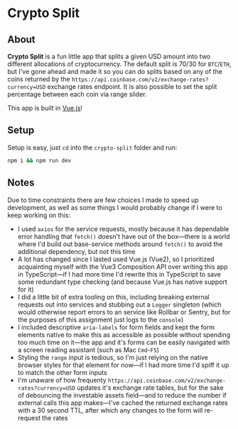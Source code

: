 # Crypto Split

## About
**Crypto Split** is a fun little app that splits a given USD amount into two different allocations of cryptocurrency. The default split is 70/30 for `BTC`/`ETH`, but I've gone ahead and made it so you can do splits based on any of the coins returned by the `https://api.coinbase.com/v2/exchange-rates?currency=USD` exchange rates endpoint. It is also possible to set the split percentage between each coin via range slider.

This app is built in [Vue.js](https://vuejs.org/)!

## Setup

Setup is easy, just `cd` into the `crypto-split` folder and run:
```bash
npm i && npm run dev
```

## Notes

Due to time constraints there are few choices I made to speed up development, as well as some things I would probably change if I were to keep working on this:

- I used `axios` for the service requests, mostly because it has dependable error handling that `fetch()` doesn't have out of the box—there is a world where I'd build out base-service methods around `fetch()` to avoid the additional dependency, but not this time
- A lot has changed since I lasted used Vue.js (Vue2), so I prioritized acquainting myself with the Vue3 Composition API over writing this app in TypeScript—if I had more time I'd rewrite this in TypeScript to save some redundant type checking (and because Vue.js has native support for it)
-  I did a little bit of extra tooling on this, including breaking external requests out into services and stubbing out a `Logger` singleton (which would otherwise report errors to an service like Rollbar or Sentry, but for the purposes of this assignment just logs to the `console`)
- I included descriptive `aria-labels` for form fields and kept the form elements native to make this as accessible as possible without spending too much time on it—the app and it's forms can be easily navigated with a screen reading assistant (such as Mac `Cmd`-`F5`)
- Styling the `range` input is tedious, so I'm just relying on the native browser styles for that element for now—if I had more time I'd spiff it up to match the other form inputs
- I'm unaware of how frequenty `https://api.coinbase.com/v2/exchange-rates?currency=USD` updates it's exchange rate tables, but for the sake of debouncing the investable assets field—and to reduce the number if external calls this app makes—I've cached the returned exchange rates with a 30 second TTL, after which any changes to the form will re-request the rates
